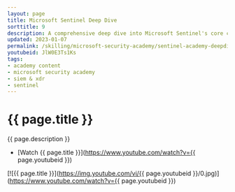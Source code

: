 ```yaml
---
layout: page
title: Microsoft Sentinel Deep Dive
sorttitle: 9
description: A comprehensive deep dive into Microsoft Sentinel's core capabilities, data ingestion methods, Azure Monitor Agent (AMA), and Sentinel for MSSPs. Within this session, analyze Microsoft Sentinel implementation and learn about ARM templates, Incidents, Workbooks, Data Connectors, Content Hub solutions, Watchlists, and more with a detailed demo.
updated: 2023-01-07
permalink: /skilling/microsoft-security-academy/sentinel-academy-deepdive
youtubeid: JlW0E3Ts1Ks
tags: 
- academy content
- microsoft security academy
- siem & xdr
- sentinel
---
```


# {{ page.title }}

{{ page.description }}

* [Watch {{ page.title }}](https://www.youtube.com/watch?v={{ page.youtubeid }})

[![{{ page.title }}](https://img.youtube.com/vi/{{ page.youtubeid }}/0.jpg)](https://www.youtube.com/watch?v={{ page.youtubeid }})